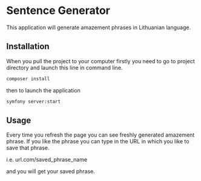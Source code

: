 # Sentence Generator

This application will generate amazement phrases in Lithuanian language.

## Installation

When you pull the project to your computer firstly you need to go to project directory and launch this line in command line.

```bash
composer install
```
then to launch the application

```bash
symfony server:start
```


## Usage
Every time you refresh the page you can see freshly generated amazement phrase. If you like the phrase you can type in the URL in which you like to save that phrase.

i.e. url.com/saved_phrase_name

and you will get your saved phrase.
